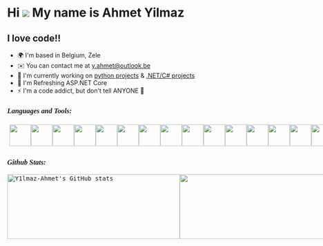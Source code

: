 Hi ![](https://user-images.githubusercontent.com/18350557/176309783-0785949b-9127-417c-8b55-ab5a4333674e.gif) My name is Ahmet Yilmaz
====================================================================================================================================

I love code!!
-----------

* 🌍 I'm based in Belgium,  Zele
* ✉️ You can contact me at [y.ahmet@outlook.be](mailto:y.ahmet@outlook.be)
* 🚀 I'm currently working on [python projects](http://github.com/Y1lmaz-Ahmet/Python-projects) & [.NET/C# projects](https://github.com/Y1lmaz-Ahmet/Dotnet-2024-Roadmap)
* 🧠 I'm Refreshing ASP.NET Core 
* ⚡ I'm a code addict, but don't tell ANYONE 🤫

<h3 align="left" style="font-family: 'Lucida Handwriting', 'Brush Script MT', cursive; font-style: italic; important!">Languages and Tools:</h3>
<div style="display: flex; padding:5px">
   <img src="https://img.icons8.com/color/48/000000/git.png" style="width: 50px; height: 50px;">
   <img src="https://img.icons8.com/color/48/000000/bitbucket.png" style="width: 50px; height: 50px;">
   <img src="https://img.icons8.com/color/48/000000/jira.png" style="width: 50px; height: 50px;">
   <img src="https://img.icons8.com/color/48/000000/mysql.png" style="width: 50px; height: 50px;">
   <img src="https://img.icons8.com/color/48/000000/microsoft-sql-server.png" style="width: 50px; height: 50px;">
   <img src="https://img.icons8.com/color/48/000000/react-native.png" style="width: 50px; height: 50px;">
   <img src="https://img.icons8.com/ios-filled/50/000000/react-native.png" style="width: 50px; height: 50px;">
   <img src="https://img.icons8.com/color/48/000000/angularjs.png" style="width: 50px; height: 50px;">
   <img src="https://img.icons8.com/color/48/000000/c-sharp-logo.png" style="width: 50px; height: 50px;">
   <img src="https://miro.medium.com/v2/resize:fit:591/1*4HIU0YdDkj0dmGySVC5D_g.png" style="width: 50px; height: 50px;">
   <img src="https://img.icons8.com/color/48/000000/python.png" style="width: 50px; height: 50px;">
   <img src="https://img.icons8.com/color/48/000000/html-5.png" style="width: 50px; height: 50px;">
   <img src="https://img.icons8.com/color/48/000000/css3.png" style="width: 50px; height: 50px;">
   <img src="https://img.icons8.com/color/48/000000/javascript.png" style="width: 50px; height: 50px;">
   <img src="https://img.icons8.com/color/48/000000/typescript.png" style="width: 50px; height: 50px;">
   <img src="https://img.icons8.com/color/48/000000/bootstrap.png" style="width: 50px; height: 50px;">
   <img src="https://avatars.githubusercontent.com/u/67109815?v=4" style="width: 50px; height: 50px;">
   <img src="https://img.icons8.com/color/48/000000/sass.png" style="width: 50px; height: 50px;">
</div>


<h3 align="left" style="font-family: 'Lucida Handwriting', 'Brush Script MT', cursive; font-style: italic; important!">Github Stats:</h3>

<div style="display:flex">
  <a style="width:400px; font-family: 'Cascadia Code PL', monospace;" href="http://www.github.com/Y1lmaz-Ahmet">
    <img src="https://github-readme-stats.vercel.app/api?username=Y1lmaz-Ahmet&show_icons=true&hide=&count_private=true&title_color=0891b2&text_color=ffffff&icon_color=0891b2&bg_color=1c1917&hide_border=true&show_icons=true" alt="Y1lmaz-Ahmet's GitHub stats" style=" width:400px; height:150px"/>
  </a>
  <a style="width:400px; font-family: 'Cascadia Code PL', monospace;" href="http://www.github.com/Y1lmaz-Ahmet">
    <img src="https://github-readme-streak-stats.herokuapp.com/?user=Y1lmaz-Ahmet&stroke=ffffff&background=1c1917&ring=0891b2&fire=0891b2&currStreakNum=ffffff&currStreakLabel=0891b2&sideNums=ffffff&sideLabels=ffffff&dates=ffffff&hide_border=true" style=" width:400px; height:150px"/>
     
  </a>
</div>

